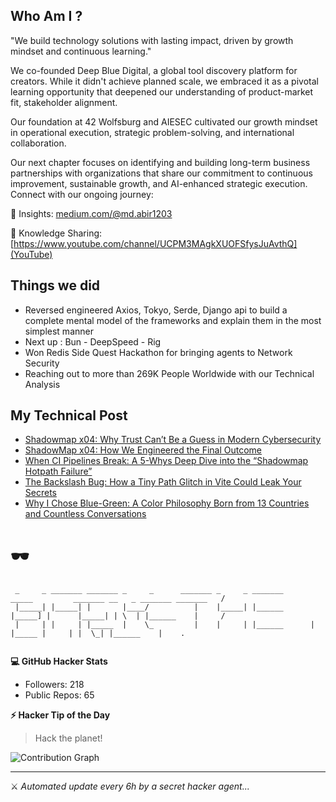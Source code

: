 ## Who Am I ? 

"We build technology solutions with lasting impact, driven by growth mindset and continuous learning."

We co-founded Deep Blue Digital, a global tool discovery platform for creators. While it didn't achieve planned scale, we embraced it as a pivotal learning opportunity that deepened our understanding of product-market fit, stakeholder alignment.

Our foundation at 42 Wolfsburg and AIESEC cultivated our growth mindset in operational execution, strategic problem-solving, and international collaboration.

Our next chapter focuses on identifying and building long-term business partnerships with organizations that share our commitment to continuous improvement, sustainable growth, and AI-enhanced strategic execution.
Connect with our ongoing journey:

📖 Insights: [medium.com/@md.abir1203](Medium)

🎥 Knowledge Sharing: [https://www.youtube.com/channel/UCPM3MAgkXUOFSfysJuAvthQ](YouTube)


## Things we did 

- Reversed engineered Axios, Tokyo, Serde, Django api to build a complete mental model of the frameworks and explain them in the most simplest manner
- Next up : Bun - DeepSpeed - Rig
- Won Redis Side Quest Hackathon for bringing agents to Network Security
- Reaching out to more than 269K People Worldwide with our Technical Analysis


## My Technical Post 

<!-- BLOG-POST-LIST:START -->
- [Shadowmap x04: Why Trust Can’t Be a Guess in Modern Cybersecurity](https://medium.com/@md.abir1203/shadowmap-x04-why-trust-cant-be-a-guess-in-modern-cybersecurity-a43ac12cfdb4?source=rss-b62bf3bb75c7------2)
- [ShadowMap x04: How We Engineered the Final Outcome](https://medium.com/@md.abir1203/shadowmap-x03-how-we-engineered-the-final-outcome-0b7c7d0e0700?source=rss-b62bf3bb75c7------2)
- [When CI Pipelines Break: A 5-Whys Deep Dive into the “Shadowmap Hotpath Failure”](https://medium.com/@md.abir1203/when-ci-pipelines-break-a-5-whys-deep-dive-into-the-shadowmap-hotpath-failure-6f1d66fd618f?source=rss-b62bf3bb75c7------2)
- [The Backslash Bug: How a Tiny Path Glitch in Vite Could Leak Your Secrets](https://medium.com/@md.abir1203/the-backslash-bug-how-a-tiny-path-glitch-in-vite-could-leak-your-secrets-9641de420f5e?source=rss-b62bf3bb75c7------2)
- [Why I Chose Blue-Green: A Color Philosophy Born from 13 Countries and Countless Conversations](https://medium.com/@md.abir1203/why-i-chose-blue-green-a-color-philosophy-born-from-13-countries-and-countless-conversations-192a30a981e7?source=rss-b62bf3bb75c7------2)
<!-- BLOG-POST-LIST:END -->

# 🕶️ 

```
 _     _ _______ _______ _     _      _______ _     _ _______       _____         _______ __   _ _______ _______   /
 |_____| |_____| |       |____/          |    |_____| |______      |_____] |      |_____| | \  | |______    |     / 
 |     | |     | |_____  |    \_         |    |     | |______      |       |_____ |     | |  \_| |______    |    .  
                                                                                                                    
```

**💻 GitHub Hacker Stats**
- Followers: 218
- Public Repos: 65

**⚡ Hacker Tip of the Day**  
> Hack the planet!

![Contribution Graph](https://github-readme-activity-graph.vercel.app/graph?username=mdabir1203&theme=tokyo-night)

---
⚔️ *Automated update every 6h by a secret hacker agent...*
